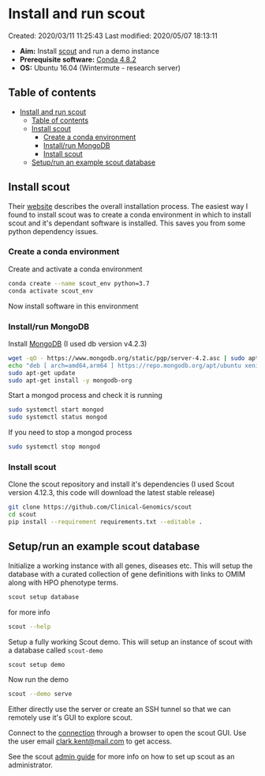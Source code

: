 # Install and run scout

Created: 2020/03/11 11:25:43
Last modified: 2020/05/07 18:13:11

- **Aim:** Install [scout](http://www.clinicalgenomics.se/scout/) and run a demo instance
- **Prerequisite software:** [Conda 4.8.2](https://docs.conda.io/projects/conda/en/latest/index.html)
- **OS:** Ubuntu 16.04 (Wintermute - research server)

## Table of contents

- [Install and run scout](#install-and-run-scout)
  - [Table of contents](#table-of-contents)
  - [Install scout](#install-scout)
    - [Create a conda environment](#create-a-conda-environment)
    - [Install/run MongoDB](#installrun-mongodb)
    - [Install scout](#install-scout-1)
  - [Setup/run an example scout database](#setuprun-an-example-scout-database)

## Install scout

Their [website](http://www.clinicalgenomics.se/scout/install/) describes the overall installation process. The easiest way I found to install scout was to create a conda environment in which to install scout and it's dependant software is installed. This saves you from some python dependency issues.

### Create a conda environment

Create and activate a conda environment

```bash
conda create --name scout_env python=3.7
conda activate scout_env
```

Now install software in this environment

### Install/run MongoDB

Install [MongoDB](https://docs.mongodb.com/manual/tutorial/install-mongodb-on-ubuntu/) (I used db version v4.2.3)

```bash
wget -qO - https://www.mongodb.org/static/pgp/server-4.2.asc | sudo apt-key add -
echo "deb [ arch=amd64,arm64 ] https://repo.mongodb.org/apt/ubuntu xenial/mongodb-org/4.2 multiverse" | sudo tee /etc/apt/sources.list.d/mongodb-org-4.2.list
sudo apt-get update
sudo apt-get install -y mongodb-org
```

Start a mongod process and check it is running

```bash
sudo systemctl start mongod
sudo systemctl status mongod
```

If you need to stop a mongod process

```bash
sudo systemctl stop mongod
```

### Install scout

Clone the scout repository and install it's dependencies (I used Scout version 4.12.3, this code will download the latest stable release)

```bash
git clone https://github.com/Clinical-Genomics/scout
cd scout
pip install --requirement requirements.txt --editable .
```

## Setup/run an example scout database

Initialize a working instance with all genes, diseases etc. This will setup the database with a curated collection of gene definitions with links to OMIM along with HPO phenotype terms.

```bash
scout setup database
```

for more info

```bash
scout --help
```

Setup a fully working Scout demo. This will setup an instance of scout with a database called `scout-demo`

```bash
scout setup demo
```

Now run the demo

```bash
scout --demo serve
```

Either directly use the server or create an SSH tunnel so that we can remotely use it's GUI to explore scout.

Connect to the [connection](http://localhost:5000/) through a browser to open the scout GUI. Use the user email clark.kent@mail.com to get access.

See the scout [admin guide](http://www.clinicalgenomics.se/scout/admin-guide/) for more info on how to set up scout as an administrator.
